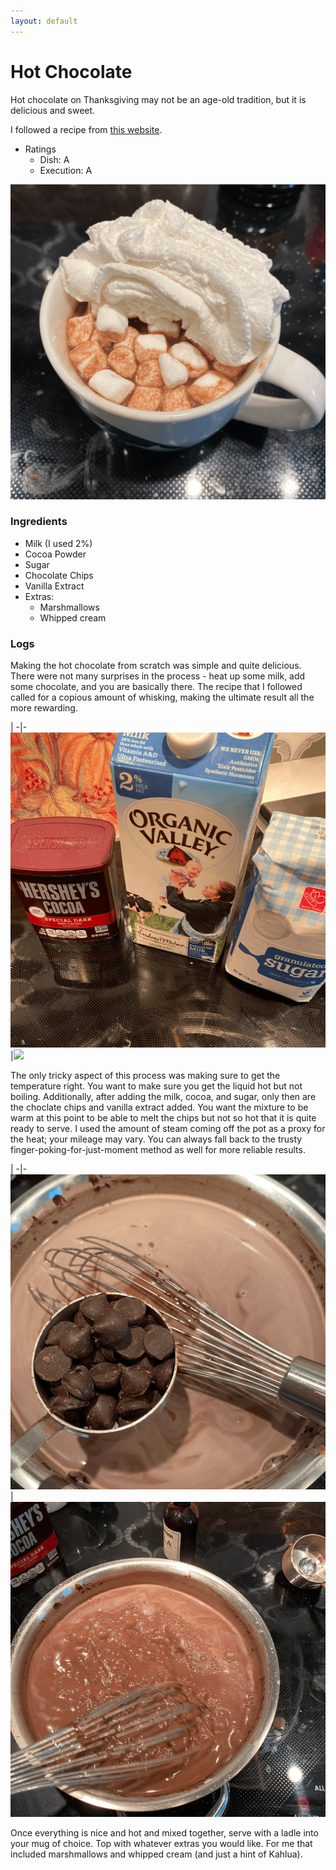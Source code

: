 ```yaml
---
layout: default
---
```

# Hot Chocolate

Hot chocolate on Thanksgiving may not be an age-old tradition, but it is delicious and sweet.

I followed a recipe from [this website](https://celebratingsweets.com/homemade-hot-chocolate/).

- Ratings
  - Dish: A
  - Execution: A

![](../../assets/hot_chocolate_final.png)

### Ingredients

- Milk (I used 2%)
- Cocoa Powder
- Sugar
- Chocolate Chips
- Vanilla Extract
- Extras:
  - Marshmallows
  - Whipped cream

### Logs

Making the hot chocolate from scratch was simple and quite delicious. There were not many surprises in the process - heat up some milk, add some chocolate, and you are basically there. The recipe that I followed called for a copious amount of whisking, making the ultimate result all the more rewarding.

 |
-|-
![](../../assets/hot_chocolate_ingredients.png)|![](../../assets/hot_chocolate_unmixed.png)

The only tricky aspect of this process was making sure to get the temperature right. You want to make sure you get the liquid hot but not boiling. Additionally, after adding the milk, cocoa, and sugar, only then are the choclate chips and vanilla extract added. You want the mixture to be warm at this point to be able to melt the chips but not so hot that it is quite ready to serve. I used the amount of steam coming off the pot as a proxy for the heat; your mileage may vary. You can always fall back to the trusty finger-poking-for-just-moment method as well for more reliable results.

 |
-|-
![](../../assets/hot_chocolate_chips.png)|![](../../assets/hot_chocolate_whisking.png)

Once everything is nice and hot and mixed together, serve with a ladle into your mug of choice. Top with whatever extras you would like. For me that included marshmallows and whipped cream (and just a hint of Kahlua).
